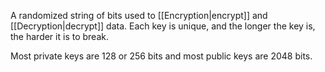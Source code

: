 A randomized string of bits used to [[Encryption|encrypt]] and [[Decryption|decrypt]] data. Each key is unique, and the longer the key is, the harder it is to break.

Most private keys are 128 or 256 bits and most public keys are 2048 bits.